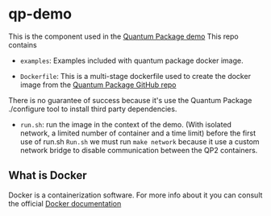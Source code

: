 # qp-demo
This is the component used in the [Quantum Package demo]( https://quantumpackage.github.io/qp2/page/try)
This repo contains
- `examples`: Examples included with quantum package docker image.

- `Dockerfile`: This is a multi-stage dockerfile used to create the docker image from the [Quantum Package GitHub repo](https://github.com/QuantumPackage/qp2)

There is no guarantee of success because it's use the Quantum Package ./configure tool to install third party dependencies.

- `run.sh`: run the image in the context of the demo. (With isolated network, a limited number of container and a time limit)
before the first use of run.sh `Run.sh` we must run `make network` because it use a custom network bridge to disable communication between the QP2 containers.
## What is Docker
Docker is a containerization software.
For more info about it you can consult the official [Docker documentation](https://docs.docker.com)